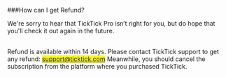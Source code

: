 ###How can I get Refund?

We're sorry to hear that TickTick Pro isn’t right for you, but do hope that you'll check it out again in the future.

<br />Refund is available within 14 days. Please contact TickTick support to get any refund: <mark>support@ticktick.com</mark> 
Meanwhile, you should cancel the subscription from the platform where you purchased TickTick. 




